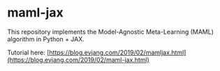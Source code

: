 # maml-jax

This repository implements the Model-Agnostic Meta-Learning (MAML) algorithm in Python + JAX.

Tutorial here: [https://blog.evjang.com/2019/02/mamljax.html](https://blog.evjang.com/2019/02/maml-jax.html)